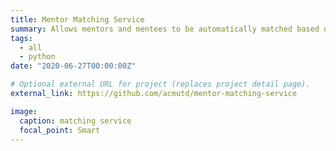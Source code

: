 ```yaml
---
title: Mentor Matching Service
summary: Allows mentors and mentees to be automatically matched based on form response. Utilized React for frontend, Python for the backend, created RESTful APIs using Flask and stored data in Firebase.
tags:
  - all
  - python
date: "2020-06-27T00:00:00Z"

# Optional external URL for project (replaces project detail page).
external_link: https://github.com/acmutd/mentor-matching-service

image:
  caption: matching service
  focal_point: Smart
---
```

